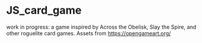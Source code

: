 # JS_card_game
work in progress: a game inspired by Across the Obelisk, Slay the Spire, and other roguelite card games.
Assets from https://opengameart.org/
